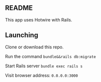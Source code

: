 ## README

This app uses Hotwire with Rails.

## Launching

Clone or download this repo.

Run the command `bundle&&rails db:migrate`

Start Rails server `bundle exec rails s`

Visit browser address: `0.0.0.0:3000`
